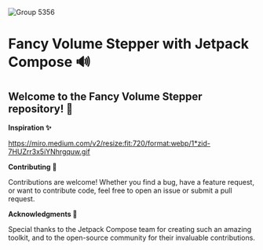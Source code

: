 ![Group 5356](https://github.com/abualgait/FancyVolumeStepper/assets/38107393/ee282a2f-ace1-496f-8cba-3e01cb593ac5)

# Fancy Volume Stepper with Jetpack Compose 🔊

## Welcome to the Fancy Volume Stepper repository! 🎉

**Inspiration ✨**

https://miro.medium.com/v2/resize:fit:720/format:webp/1*zid-7HUZrr3x5iYNhrgquw.gif

**Contributing 🤝**

Contributions are welcome! Whether you find a bug, have a feature request, or want to contribute code, feel free to open an issue or submit a pull request.

**Acknowledgments 🙏**

Special thanks to the Jetpack Compose team for creating such an amazing toolkit, and to the open-source community for their invaluable contributions.
